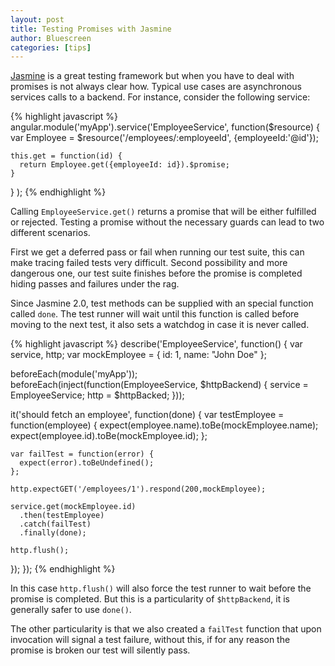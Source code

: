 ```yaml
---
layout: post
title: Testing Promises with Jasmine
author: Bluescreen
categories: [tips]
---
```


[Jasmine][1] is a great testing framework but when you have to deal with promises is not always clear how. Typical use cases are asynchronous services calls to a backend. For instance, consider the following service:

{% highlight javascript %}
angular.module('myApp').service('EmployeeService',
  function($resource) {
    var Employee = $resource('/employees/:employeeId', {employeeId:'@id'});

    this.get = function(id) {
      return Employee.get({employeeId: id}).$promise;
    }
  }
);
{% endhighlight %}

Calling ``EmployeeService.get()`` returns a promise that will be either fulfilled or rejected. Testing a promise without the necessary guards can lead to two different scenarios.

First we get a deferred pass or fail when running our test suite, this can make tracing failed tests very difficult. Second possibility and more dangerous one, our test suite finishes before the promise is completed hiding passes and failures under the rag.

Since Jasmine 2.0, test methods can be supplied with an special function called ``done``. The test runner will wait until this function is called before moving to the next test, it also sets a watchdog in case it is never called.

{% highlight javascript %}
describe('EmployeeService', function() {
  var service, http;
  var mockEmployee = { id: 1, name: "John Doe" };

  beforeEach(module('myApp'));
  beforeEach(inject(function(EmployeeService, $httpBackend) {
    service = EmployeeService;
    http = $httpBacked;
  }));

  it('should fetch an employee', function(done) {
    var testEmployee = function(employee) {
      expect(employee.name).toBe(mockEmployee.name);
      expect(employee.id).toBe(mockEmployee.id);
    };

    var failTest = function(error) {
      expect(error).toBeUndefined();
    };
    
    http.expectGET('/employees/1').respond(200,mockEmployee);

    service.get(mockEmployee.id)
      .then(testEmployee)
      .catch(failTest)
      .finally(done);

    http.flush();
  });
});
{% endhighlight %}

In this case ``http.flush()`` will also force the test runner to wait before the promise is completed. But this is a particularity of ``$httpBackend``, it is generally safer to use ``done()``.

The other particularity is that we also created a ``failTest`` function that upon invocation will signal a test failure, without this, if for any reason the promise is broken our test will silently pass. 

[1]: http://jasmine.github.io/